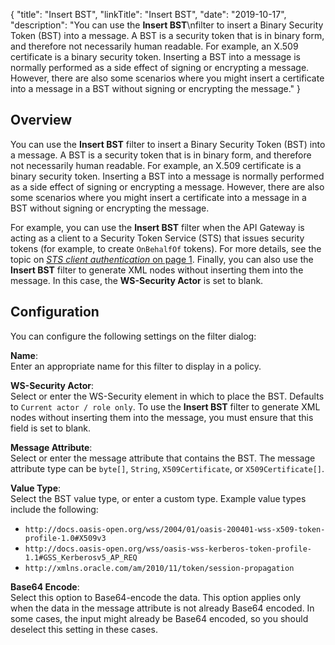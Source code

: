 {
"title": "Insert BST",
"linkTitle": "Insert BST",
"date": "2019-10-17",
"description": "You can use the **Insert BST**\\nfilter to insert a Binary Security Token (BST) into a message. A BST is a security token that is in binary form, and therefore not necessarily human readable. For example, an X.509 certificate is a binary security token. Inserting a BST into a message is normally performed as a side effect of signing or encrypting a message. However, there are also some scenarios where you might insert a certificate into a message in a BST without signing or encrypting the message."
}
﻿
<div id="p_utility_bst_overview">

Overview
--------

You can use the **Insert BST**
filter to insert a Binary Security Token (BST) into a message. A BST is a security token that is in binary form, and therefore not necessarily human readable. For example, an X.509 certificate is a binary security token. Inserting a BST into a message is normally performed as a side effect of signing or encrypting a message. However, there are also some scenarios where you might insert a certificate into a message in a BST without signing or encrypting the message.

For example, you can use the **Insert BST**
filter when the API Gateway is acting as a client to a Security Token Service (STS) that issues security tokens (for example, to create `OnBehalfOf`
tokens). For more details, see the topic on [*STS client authentication* on page 1](authn_sts_client.htm). Finally, you can also use the **Insert BST**
filter to generate XML nodes without inserting them into the message. In this case, the **WS-Security Actor**
is set to blank.

</div>

<div id="p_utility_bst_conf">

Configuration
-------------

You can configure the following settings on the filter dialog:

**Name**:\
Enter an appropriate name for this filter to display in a policy.

**WS-Security Actor**:\
Select or enter the WS-Security element in which to place the BST. Defaults to `Current actor / role only`. To use the **Insert BST**
filter to generate XML nodes without inserting them into the message, you must ensure that this field is set to blank.

**Message Attribute**:\
Select or enter the message attribute that contains the BST. The message attribute type can be `byte[]`, `String`, `X509Certificate`, or `X509Certificate[]`.

**Value Type**:\
Select the BST value type, or enter a custom type. Example value types include the following:

-   `http://docs.oasis-open.org/wss/2004/01/oasis-200401-wss-x509-token-profile-1.0#X509v3`
-   `http://docs.oasis-open.org/wss/oasis-wss-kerberos-token-profile-1.1#GSS_Kerberosv5_AP_REQ`
-   `http://xmlns.oracle.com/am/2010/11/token/session-propagation`

**Base64 Encode**:\
Select this option to Base64-encode the data. This option applies only when the data in the message attribute is not already Base64 encoded. In some cases, the input might already be Base64 encoded, so you should deselect this setting in these cases.

</div>

